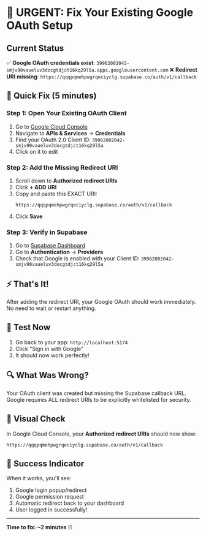 # 🚨 URGENT: Fix Your Existing Google OAuth Setup

## Current Status
✅ **Google OAuth credentials exist**: `39962002042-smjv90vaueluv3docgtdjct16kq29l5a.apps.googleusercontent.com`
❌ **Redirect URI missing**: `https://qqqpqmehpwgrqeciyclg.supabase.co/auth/v1/callback`

## 🎯 Quick Fix (5 minutes)

### Step 1: Open Your Existing OAuth Client
1. Go to [Google Cloud Console](https://console.cloud.google.com/)
2. Navigate to **APIs & Services** → **Credentials**
3. Find your OAuth 2.0 Client ID: `39962002042-smjv90vaueluv3docgtdjct16kq29l5a`
4. Click on it to edit

### Step 2: Add the Missing Redirect URI
1. Scroll down to **Authorized redirect URIs**
2. Click **+ ADD URI**
3. Copy and paste this EXACT URI:
   ```
   https://qqqpqmehpwgrqeciyclg.supabase.co/auth/v1/callback
   ```
4. Click **Save**

### Step 3: Verify in Supabase
1. Go to [Supabase Dashboard](https://supabase.com/dashboard)
2. Go to **Authentication** → **Providers**
3. Check that Google is enabled with your Client ID: `39962002042-smjv90vaueluv3docgtdjct16kq29l5a`

## ⚡ That's It!
After adding the redirect URI, your Google OAuth should work immediately. No need to wait or restart anything.

## 🧪 Test Now
1. Go back to your app: `http://localhost:5174`
2. Click "Sign in with Google"
3. It should now work perfectly!

## 🔍 What Was Wrong?
Your OAuth client was created but missing the Supabase callback URL. Google requires ALL redirect URIs to be explicitly whitelisted for security.

## 📸 Visual Check
In Google Cloud Console, your **Authorized redirect URIs** should now show:
```
https://qqqpqmehpwgrqeciyclg.supabase.co/auth/v1/callback
```

## 🎉 Success Indicator
When it works, you'll see:
1. Google login popup/redirect
2. Google permission request
3. Automatic redirect back to your dashboard
4. User logged in successfully!

---
**Time to fix: ~2 minutes** ⏰
